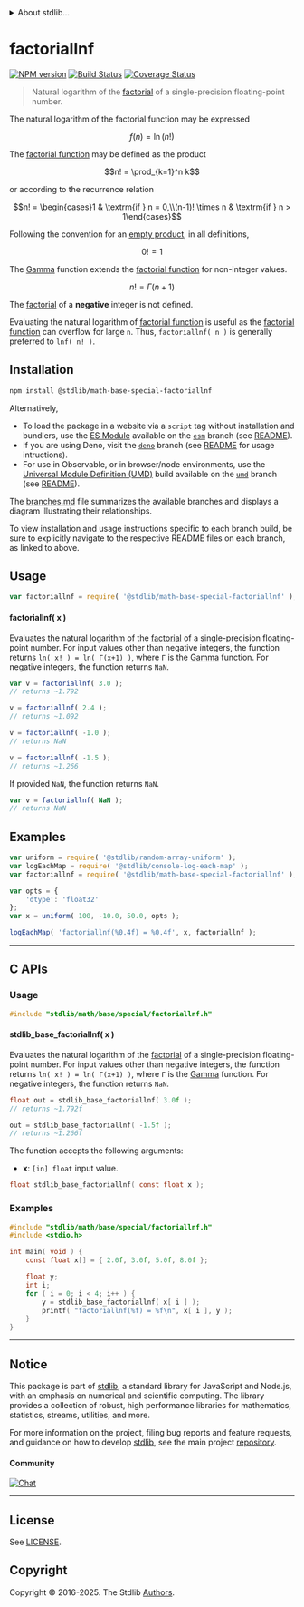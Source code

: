 <!--

@license Apache-2.0

Copyright (c) 2025 The Stdlib Authors.

Licensed under the Apache License, Version 2.0 (the "License");
you may not use this file except in compliance with the License.
You may obtain a copy of the License at

   http://www.apache.org/licenses/LICENSE-2.0

Unless required by applicable law or agreed to in writing, software
distributed under the License is distributed on an "AS IS" BASIS,
WITHOUT WARRANTIES OR CONDITIONS OF ANY KIND, either express or implied.
See the License for the specific language governing permissions and
limitations under the License.

-->


<details>
  <summary>
    About stdlib...
  </summary>
  <p>We believe in a future in which the web is a preferred environment for numerical computation. To help realize this future, we've built stdlib. stdlib is a standard library, with an emphasis on numerical and scientific computation, written in JavaScript (and C) for execution in browsers and in Node.js.</p>
  <p>The library is fully decomposable, being architected in such a way that you can swap out and mix and match APIs and functionality to cater to your exact preferences and use cases.</p>
  <p>When you use stdlib, you can be absolutely certain that you are using the most thorough, rigorous, well-written, studied, documented, tested, measured, and high-quality code out there.</p>
  <p>To join us in bringing numerical computing to the web, get started by checking us out on <a href="https://github.com/stdlib-js/stdlib">GitHub</a>, and please consider <a href="https://opencollective.com/stdlib">financially supporting stdlib</a>. We greatly appreciate your continued support!</p>
</details>

# factoriallnf

[![NPM version][npm-image]][npm-url] [![Build Status][test-image]][test-url] [![Coverage Status][coverage-image]][coverage-url] <!-- [![dependencies][dependencies-image]][dependencies-url] -->

> Natural logarithm of the [factorial][factorial-function] of a single-precision floating-point number.

<section class="intro">

The natural logarithm of the factorial function may be expressed

<!-- <equation class="equation" label="eq:factorialln_function" align="center" raw="f(n)=\ln (n!)" alt="Equation of the natural logarithm of the factorial."> -->

```math
f(n)=\ln (n!)
```

<!-- </equation> -->

The [factorial function][factorial-function] may be defined as the product

<!-- <equation class="equation" label="eq:factorial_function" align="center" raw="n! = \prod_{k=1}^n k" alt="Factorial function definition"> -->

```math
n! = \prod_{k=1}^n k
```

<!-- </equation> -->

or according to the recurrence relation

<!-- <equation class="equation" label="eq:factorial_recurrence_relation" align="center" raw="n! = \begin{cases}1 & \textrm{if } n = 0,\\(n-1)! \times n & \textrm{if } n > 1\end{cases}" alt="Factorial function recurrence relation"> -->

```math
n! = \begin{cases}1 & \textrm{if } n = 0,\\(n-1)! \times n & \textrm{if } n > 1\end{cases}
```

<!-- </equation> -->

Following the convention for an [empty product][empty-product], in all definitions,

<!-- <equation class="equation" label="eq:zero_factorial" align="center" raw="0! = 1" alt="Zero factorial"> -->

```math
0! = 1
```

<!-- </equation> -->

The [Gamma][gamma-function] function extends the [factorial function][factorial-function] for non-integer values.

<!-- <equation class="equation" label="eq:factorial_function_and_gamma" align="center" raw="n! = \Gamma(n+1)" alt="Factorial function extension via the Gamma function"> -->

```math
n! = \Gamma(n+1)
```

<!-- </equation> -->

The [factorial][factorial-function] of a **negative** integer is not defined.

Evaluating the natural logarithm of [factorial function][factorial-function] is useful as the [factorial function][factorial-function] can overflow for large `n`. Thus, `factoriallnf( n )` is generally preferred to `lnf( n! )`.

</section>

<!-- /.intro -->

<section class="installation">

## Installation

```bash
npm install @stdlib/math-base-special-factoriallnf
```

Alternatively,

-   To load the package in a website via a `script` tag without installation and bundlers, use the [ES Module][es-module] available on the [`esm`][esm-url] branch (see [README][esm-readme]).
-   If you are using Deno, visit the [`deno`][deno-url] branch (see [README][deno-readme] for usage intructions).
-   For use in Observable, or in browser/node environments, use the [Universal Module Definition (UMD)][umd] build available on the [`umd`][umd-url] branch (see [README][umd-readme]).

The [branches.md][branches-url] file summarizes the available branches and displays a diagram illustrating their relationships.

To view installation and usage instructions specific to each branch build, be sure to explicitly navigate to the respective README files on each branch, as linked to above.

</section>

<section class="usage">

## Usage

```javascript
var factoriallnf = require( '@stdlib/math-base-special-factoriallnf' );
```

#### factoriallnf( x )

Evaluates the natural logarithm of the [factorial][factorial-function] of a single-precision floating-point number. For input values other than negative integers, the function returns `ln( x! ) = ln( Γ(x+1) )`, where `Γ` is the [Gamma][gamma-function] function. For negative integers, the function returns `NaN`.

```javascript
var v = factoriallnf( 3.0 );
// returns ~1.792

v = factoriallnf( 2.4 );
// returns ~1.092

v = factoriallnf( -1.0 );
// returns NaN

v = factoriallnf( -1.5 );
// returns ~1.266
```

If provided `NaN`, the function returns `NaN`.

```javascript
var v = factoriallnf( NaN );
// returns NaN
```

</section>

<!-- /.usage -->

<section class="examples">

## Examples

<!-- eslint no-undef: "error" -->

```javascript
var uniform = require( '@stdlib/random-array-uniform' );
var logEachMap = require( '@stdlib/console-log-each-map' );
var factoriallnf = require( '@stdlib/math-base-special-factoriallnf' );

var opts = {
    'dtype': 'float32'
};
var x = uniform( 100, -10.0, 50.0, opts );

logEachMap( 'factoriallnf(%0.4f) = %0.4f', x, factoriallnf );
```

</section>

<!-- /.examples -->

<!-- C interface documentation. -->

* * *

<section class="c">

## C APIs

<!-- Section to include introductory text. Make sure to keep an empty line after the intro `section` element and another before the `/section` close. -->

<section class="intro">

</section>

<!-- /.intro -->

<!-- C usage documentation. -->

<section class="usage">

### Usage

```c
#include "stdlib/math/base/special/factoriallnf.h"
```

#### stdlib_base_factoriallnf( x )

Evaluates the natural logarithm of the [factorial][factorial-function] of a single-precision floating-point number. For input values other than negative integers, the function returns `ln( x! ) = ln( Γ(x+1) )`, where `Γ` is the [Gamma][gamma-function] function. For negative integers, the function returns `NaN`.

```c
float out = stdlib_base_factoriallnf( 3.0f );
// returns ~1.792f

out = stdlib_base_factoriallnf( -1.5f );
// returns ~1.266f
```

The function accepts the following arguments:

-   **x**: `[in] float` input value.

```c
float stdlib_base_factoriallnf( const float x );
```

</section>

<!-- /.usage -->

<!-- C API usage notes. Make sure to keep an empty line after the `section` element and another before the `/section` close. -->

<section class="notes">

</section>

<!-- /.notes -->

<!-- C API usage examples. -->

<section class="examples">

### Examples

```c
#include "stdlib/math/base/special/factoriallnf.h"
#include <stdio.h>

int main( void ) {
    const float x[] = { 2.0f, 3.0f, 5.0f, 8.0f };

    float y;
    int i;
    for ( i = 0; i < 4; i++ ) {
        y = stdlib_base_factoriallnf( x[ i ] );
        printf( "factoriallnf(%f) = %f\n", x[ i ], y );
    }
}
```

</section>

<!-- /.examples -->

</section>

<!-- /.c -->

<!-- Section for related `stdlib` packages. Do not manually edit this section, as it is automatically populated. -->

<section class="related">

</section>

<!-- /.related -->

<!-- Section for all links. Make sure to keep an empty line after the `section` element and another before the `/section` close. -->


<section class="main-repo" >

* * *

## Notice

This package is part of [stdlib][stdlib], a standard library for JavaScript and Node.js, with an emphasis on numerical and scientific computing. The library provides a collection of robust, high performance libraries for mathematics, statistics, streams, utilities, and more.

For more information on the project, filing bug reports and feature requests, and guidance on how to develop [stdlib][stdlib], see the main project [repository][stdlib].

#### Community

[![Chat][chat-image]][chat-url]

---

## License

See [LICENSE][stdlib-license].


## Copyright

Copyright &copy; 2016-2025. The Stdlib [Authors][stdlib-authors].

</section>

<!-- /.stdlib -->

<!-- Section for all links. Make sure to keep an empty line after the `section` element and another before the `/section` close. -->

<section class="links">

[npm-image]: http://img.shields.io/npm/v/@stdlib/math-base-special-factoriallnf.svg
[npm-url]: https://npmjs.org/package/@stdlib/math-base-special-factoriallnf

[test-image]: https://github.com/stdlib-js/math-base-special-factoriallnf/actions/workflows/test.yml/badge.svg?branch=main
[test-url]: https://github.com/stdlib-js/math-base-special-factoriallnf/actions/workflows/test.yml?query=branch:main

[coverage-image]: https://img.shields.io/codecov/c/github/stdlib-js/math-base-special-factoriallnf/main.svg
[coverage-url]: https://codecov.io/github/stdlib-js/math-base-special-factoriallnf?branch=main

<!--

[dependencies-image]: https://img.shields.io/david/stdlib-js/math-base-special-factoriallnf.svg
[dependencies-url]: https://david-dm.org/stdlib-js/math-base-special-factoriallnf/main

-->

[chat-image]: https://img.shields.io/gitter/room/stdlib-js/stdlib.svg
[chat-url]: https://app.gitter.im/#/room/#stdlib-js_stdlib:gitter.im

[stdlib]: https://github.com/stdlib-js/stdlib

[stdlib-authors]: https://github.com/stdlib-js/stdlib/graphs/contributors

[umd]: https://github.com/umdjs/umd
[es-module]: https://developer.mozilla.org/en-US/docs/Web/JavaScript/Guide/Modules

[deno-url]: https://github.com/stdlib-js/math-base-special-factoriallnf/tree/deno
[deno-readme]: https://github.com/stdlib-js/math-base-special-factoriallnf/blob/deno/README.md
[umd-url]: https://github.com/stdlib-js/math-base-special-factoriallnf/tree/umd
[umd-readme]: https://github.com/stdlib-js/math-base-special-factoriallnf/blob/umd/README.md
[esm-url]: https://github.com/stdlib-js/math-base-special-factoriallnf/tree/esm
[esm-readme]: https://github.com/stdlib-js/math-base-special-factoriallnf/blob/esm/README.md
[branches-url]: https://github.com/stdlib-js/math-base-special-factoriallnf/blob/main/branches.md

[stdlib-license]: https://raw.githubusercontent.com/stdlib-js/math-base-special-factoriallnf/main/LICENSE

[gamma-function]: https://en.wikipedia.org/wiki/Gamma_Function

[factorial-function]: https://en.wikipedia.org/wiki/Factorial

[empty-product]: https://en.wikipedia.org/wiki/Empty_product

<!-- <related-links> -->

<!-- </related-links> -->

</section>

<!-- /.links -->
